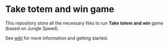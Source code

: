 # Take totem and win game
This repository store all the necessary files to run **Take totem and win** game (based on Jungle Speed). 

See [wiki](https://github.com/rafixxx4k/sieci_komputerowe_projekt/wiki) for more information and getting started.
